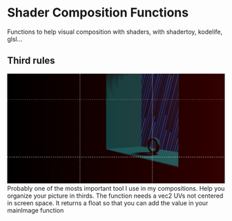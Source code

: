 # Shader Composition Functions
Functions to help visual composition with shaders, with shadertoy, kodelife, glsl...

## Third rules
![GitHub Logo](/images/third.PNG)
Probably one of the mosts important tool I use in my compositions.
Help you organize your picture in thirds.
The function needs a vec2 UVs not centered in screen space.
It returns a float so that you can add the value in your mainImage function

